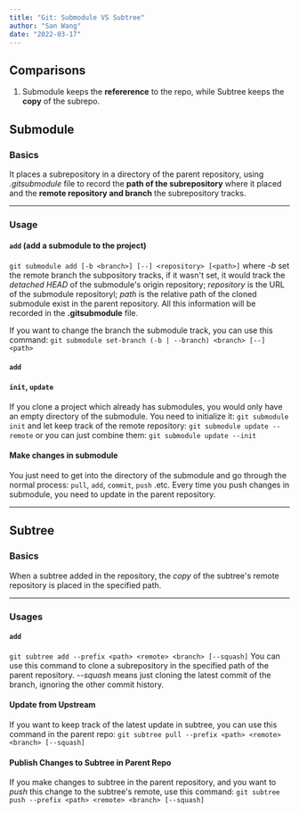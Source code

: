 ```yaml
---
title: "Git: Submodule VS Subtree"
author: "San Wang"
date: "2022-03-17"
---
```


## Comparisons

1. Submodule keeps the **refererence** to the repo, while Subtree keeps the **copy** of the subrepo.

## Submodule

### Basics

It places a subrepository in a directory of the parent repository, using *.gitsubmodule* file to record the **path of the subrepository** where it placed and the **remote repository and branch** the subrepository tracks.
***

### Usage

#### `add` (add a submodule to the project)

`git submodule add [-b <branch>] [--] <repository> [<path>]`
where *-b* set the remote branch the subpository tracks, if it wasn't set, it would track the *detached HEAD* of the submodule's origin repository;
*repository* is the URL of the submodule repositoryl;
*path* is the relative path of the cloned submodule exist in the parent repository.
All this information will be recorded in the **.gitsubmodule** file.

If you want to change the branch the submodule track, you can use this command:
`git submodule set-branch (-b | --branch) <branch> [--] <path>`

#### `add`

#### `init`, `update`

If you clone a project which already has submodules, you would only have an empty directory of the submodule. You need to initialize it:
`git submodule init`
and let keep track of the remote repository:
`git submodule update --remote`
or you can just combine them:
`git submodule update --init`

#### Make changes in submodule

You just need to get into the directory of the submodule and go through the normal process:
`pull`, `add`, `commit`, `push` .etc.
Every time you push changes in submodule, you need to update in the parent repository.
***

## Subtree

### Basics

When a subtree added in the repository, the *copy* of the subtree's remote repository is placed in the specified path.
***

### Usages

#### `add`

`git subtree add --prefix <path> <remote> <branch> [--squash]`
You can use this command to clone a subrepository in the specified path of the parent repository. *--squash* means just cloning the latest commit of the branch, ignoring the other
commit history.

#### Update from Upstream

If you want to keep track of the latest update in subtree, you can use this command in the parent repo:
`git subtree pull --prefix <path> <remote> <branch> [--squash]`

#### Publish Changes to Subtree in Parent Repo

If you make changes to subtree in the parent repository, and you want to *push* this change to the subtree's remote, use this command:
`git subtree push --prefix <path> <remote> <branch> [--squash]`
